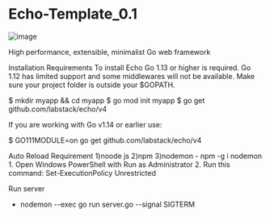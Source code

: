 # Echo-Template_0.1

![image](https://github.com/Abhimanyu-Barge/Echo-Template_0.1/assets/67216291/0434af7a-4530-41ec-ac96-2a8103ae2302)

High performance, extensible, minimalist Go web framework

Installation
Requirements
To install Echo Go 1.13 or higher is required. Go 1.12 has limited support and some middlewares will not be available. Make sure your project folder is outside your $GOPATH.

$ mkdir myapp && cd myapp
$ go mod init myapp
$ go get github.com/labstack/echo/v4

If you are working with Go v1.14 or earlier use:

$ GO111MODULE=on go get github.com/labstack/echo/v4

Auto Reload Requirement 
    1)noode js
    2)npm
    3)nodemon 
      - npm -g i nodemon
        1. Open Windows PowerShell with Run as Administrator
        2. Run this command: Set-ExecutionPolicy Unrestricted

Run server 
 - nodemon --exec go run server.go --signal SIGTERM


